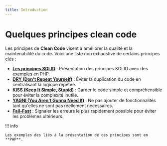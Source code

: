 ```yaml
---
title: Introduction
---
```


# Quelques principes clean code

Les principes de **Clean Code** visent à améliorer la qualité et la maintenabilité du code. Voici une liste non exhaustive de certains principes clés :

- **[Les principes SOLID](SOLID/index.md)** : Présentation des principes SOLID avec des exemples en PHP.
- **[DRY (Don't Repeat Yourself)](01-DRY.md)** : Éviter la duplication du code en centralisant la logique répétée.
- **[KISS (Keep It Simple, Stupid)](02-KISS.md)** : Garder le code simple et compréhensible pour éviter la complexité inutile.
- **[YAGNI (You Aren't Gonna Need It)](03-YAGNI.md)** : Ne pas ajouter de fonctionnalités tant qu'elles ne sont pas réellement nécessaires.
- **[Fail-Fast](04-fail-fast.md)** : Signaler les erreurs le plus rapidement possible pour éviter les problèmes ultérieurs.

!!! info 

    Les exemples des liés à la présentation de ces principes sont en **PHP**.